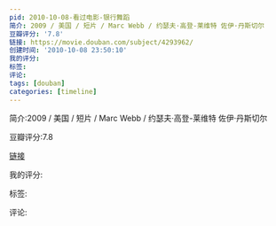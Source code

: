 ```yaml
---
pid: 2010-10-08-看过电影-银行舞蹈
简介: 2009 / 美国 / 短片 / Marc Webb / 约瑟夫·高登-莱维特 佐伊·丹斯切尔
豆瓣评分: '7.8'
链接: https://movie.douban.com/subject/4293962/
创建时间: '2010-10-08 23:50:10'
我的评分:
标签:
评论:
tags: [douban]
categories: [timeline]
---
```

简介:2009 / 美国 / 短片 / Marc Webb / 约瑟夫·高登-莱维特 佐伊·丹斯切尔

豆瓣评分:7.8

[链接](https://movie.douban.com/subject/4293962/)

我的评分:

标签:

评论:

